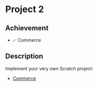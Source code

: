 # Project 2

## Achievement

- ✅ Commerce


## Description

Implement your very own Scratch project:
- [Commerce](https://cs50.harvard.edu/web/2020/projects/2/commerce/)